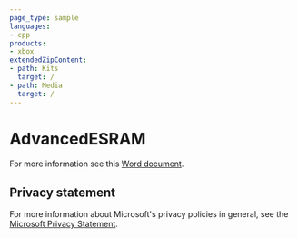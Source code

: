 ```yaml
---
page_type: sample
languages:
- cpp
products:
- xbox
extendedZipContent:
- path: Kits
  target: /
- path: Media
  target: /
---
```


# AdvancedESRAM

For more information see this [Word document](https://github.com/microsoft/Xbox-GDK-Samples/blob/main/Samples/Graphics/AdvancedESRAM/ReadMe.docx).

## Privacy statement

For more information about Microsoft's privacy policies in general, see the [Microsoft Privacy Statement](https://privacy.microsoft.com/privacystatement/).
